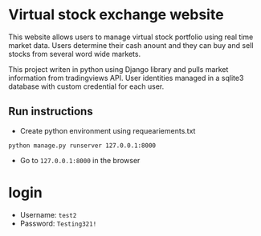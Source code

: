 # Virtual stock exchange website
This website allows users to manage virtual stock portfolio using real time market data.
Users determine their cash anount and they can buy and sell stocks from several word wide markets.

This project writen in python using Django library and pulls market information from tradingviews API.
User identities managed in a sqlite3 database with custom credential for each user.

## Run instructions
- Create python environment using requeariements.txt
 ```
 python manage.py runserver 127.0.0.1:8000
  ```
 - Go to `127.0.0.1:8000` in the browser

# login
* Username: `test2`
* Password: `Testing321!`



